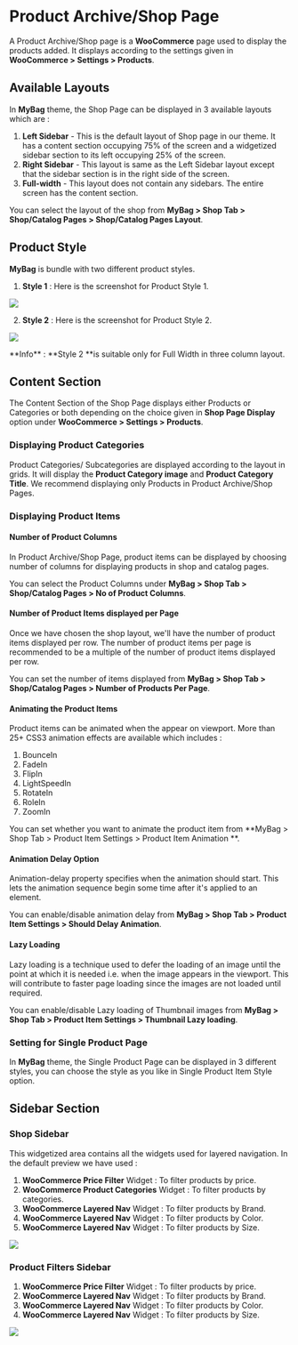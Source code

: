 # Product Archive/Shop Page

A Product Archive/Shop page is a **WooCommerce** page used to display the products added. It displays according to the settings given in **WooCommerce > Settings > Products**.

## Available Layouts

In **MyBag** theme, the Shop Page can be displayed in 3 available layouts which are :
1. **Left Sidebar** - This is the default layout of Shop page in our theme. It has a content section occupying 75% of the screen and a widgetized sidebar section to its left occupying 25% of the screen.
2. **Right Sidebar** - This layout is same as the Left Sidebar layout except that the sidebar section is in the right side of the screen.
3. **Full-width** - This layout does not contain any sidebars. The entire screen has the content section.

You can select the layout of the shop from **MyBag > Shop Tab > Shop/Catalog Pages > Shop/Catalog Pages Layout**.

## Product Style

**MyBag** is bundle with two different product styles.
1. **Style 1** : Here is the screenshot for Product Style 1.

![](http://transvelo.github.io/docs/mybag/images/product-style-1.png)

2. **Style 2** : Here is the screenshot for Product Style 2.


![](http://transvelo.github.io/docs/mybag/images/product-style-2.png)


<div class="alert alert-info">**Info** : **Style 2 **is suitable only for Full Width in three column layout.</div>

## Content Section

The Content Section of the Shop Page displays either Products or Categories or both depending on the choice given in **Shop Page Display** option under **WooCommerce > Settings > Products**.

### Displaying Product Categories

Product Categories/ Subcategories are displayed according to the layout in grids. It will display the **Product Category image** and **Product Category Title**. We recommend displaying only Products in Product Archive/Shop Pages.

### Displaying Product Items

#### Number of Product Columns

In Product Archive/Shop Page, product items can be displayed by choosing number of columns for displaying products in shop and catalog pages.

You can select the Product Columns under **MyBag > Shop Tab > Shop/Catalog Pages > No of Product Columns**.

#### Number of Product Items displayed per Page

Once we have chosen the shop layout, we'll have the number of product items displayed per row. The number of product items per page is recommended to be a multiple of the number of product items displayed per row.

You can set the number of items displayed from **MyBag > Shop Tab > Shop/Catalog Pages > Number of Products Per Page**.

#### Animating the Product Items

Product items can be animated when the appear on viewport. More than 25+ CSS3 animation effects are available which includes :

1. BounceIn
2. FadeIn
3. FlipIn
4. LightSpeedIn
5. RotateIn
6. RoleIn
7. ZoomIn

You can set whether you want to animate the product item from **MyBag > Shop Tab > Product Item Settings > Product Item Animation **.

#### Animation Delay Option

Animation-delay property specifies when the animation should start. This lets the animation sequence begin some time after it's applied to an element.

You can enable/disable animation delay from **MyBag > Shop Tab > Product Item Settings > Should Delay Animation**.

#### Lazy Loading

Lazy loading is a technique used to defer the loading of an image until the point at which it is needed i.e. when the image appears in the viewport. This will contribute to faster page loading since the images are not loaded until required.

You can enable/disable Lazy loading of Thumbnail images from **MyBag > Shop Tab > Product Item Settings > Thumbnail Lazy loading**.

### Setting for Single Product Page

In **MyBag** theme, the Single Product Page can be displayed in 3 different styles, you can choose the style as you like in Single Product Item Style option.

## Sidebar Section

### Shop Sidebar

This widgetized area contains all the widgets used for layered navigation. In the default preview we have used :

1. **WooCommerce Price Filter** Widget : To filter products by price.
2. **WooCommerce Product Categories** Widget : To filter products by categories.
3. **WooCommerce Layered Nav** Widget : To filter products by Brand.
4. **WooCommerce Layered Nav** Widget : To filter products by Color.
5. **WooCommerce Layered Nav** Widget : To filter products by Size.

![](http://transvelo.github.io/docs/mybag/images/shop-sidebar-widget.png)

### Product Filters Sidebar

1. **WooCommerce Price Filter** Widget : To filter products by price.
2. **WooCommerce Layered Nav** Widget : To filter products by Brand.
3. **WooCommerce Layered Nav** Widget : To filter products by Color.
4. **WooCommerce Layered Nav** Widget : To filter products by Size.


![](http://transvelo.github.io/docs/mybag/images/product-filter-widget.png)
